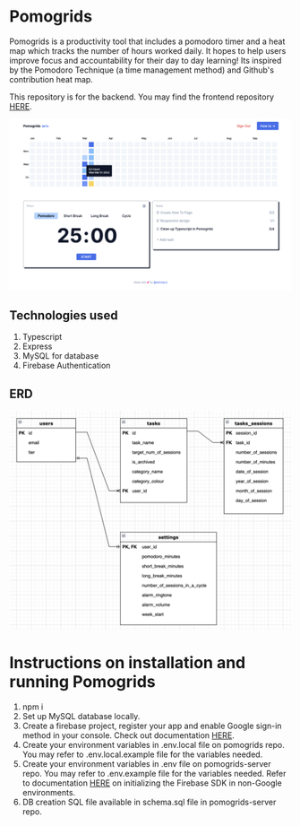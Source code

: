 # Pomogrids

Pomogrids is a productivity tool that includes a pomodoro timer and a heat map which tracks the number of hours worked daily. It hopes to help users improve focus and accountability for their day to day learning! Its inspired by the Pomodoro Technique (a time management method) and Github's contribution heat map.

This repository is for the backend. You may find the frontend repository [HERE](https://github.com/awhuiyun/pomogrids).

<kbd>![Home Page screenshot](src/assets/pomogrids_homepage.png) </kbd>

## Technologies used

1. Typescript
2. Express
3. MySQL for database
4. Firebase Authentication

## ERD

<kbd>![ERD screenshot](src/assets/pomogrids_erd.png) </kbd>

# Instructions on installation and running Pomogrids

1. npm i
2. Set up MySQL database locally.
3. Create a firebase project, register your app and enable Google sign-in method in your console. Check out documentation [HERE](https://firebase.google.com/docs/auth/web/google-signin).
4. Create your environment variables in .env.local file on pomogrids repo. You may refer to .env.local.example file for the variables needed.
5. Create your environment variables in .env file on pomogrids-server repo. You may refer to .env.example file for the variables needed. Refer to documentation [HERE](https://firebase.google.com/docs/admin/setup) on initializing the Firebase SDK in non-Google environments.
6. DB creation SQL file available in schema.sql file in pomogrids-server repo.
